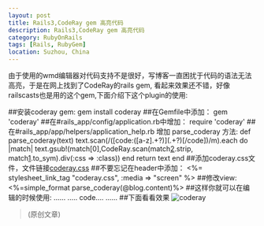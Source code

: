 ```yaml
---
layout: post
title: Rails3,CodeRay gem 高亮代码
description: Rails3,CodeRay gem 高亮代码
category: RubyOnRails
tags: [Rails, RubyGem]
location: Suzhou, China
---
```

由于使用的wmd编辑器对代码支持不是很好，写博客一直困扰于代码的语法无法高亮，于是在网上找到了CodeRay的rails gem, 看起来效果还不错，好像railscasts也是用的这个gem,下面介绍下这个plugin的使用:

##安装coderay gem:
    gem install coderay
##在Gemfile中添加：
    gem 'coderay'
##在#rails_app/config/application.rb中增加：
    require 'coderay'
##在#rails_app/app/helpers/application_help.rb 增加 parse_coderay 方法:
    def parse_coderay(text)
      text.scan(/(\[code\:([a-z].+?)\](.+?)\[\/code\])/m).each do |match|
        text.gsub!(match[0],CodeRay.scan(match[2].strip, match[1].to_sym).div(:css => :class))
      end
      return text
    end
##添加coderay.css文件，文件链接[coderay.css][1]
##不要忘记在header中添加：
    <%= stylesheet_link_tag "coderay.css", :media => "screen" %>
##修改view:
    <%=simple_format parse_coderay(@blog.content)%>
##这样你就可以在编辑的时候使用:
    ......
    ..... code....
    ......
##下面看看效果
![coderay][2]

> (原创文章)


  [1]: https://github.com/tim-tang/everyday/blob/master/public/stylesheets/coderay.css "coderay"
  [2]: http://cms.everyday-cn.com/system/pictures/941/large_code_ray.png?1319766033 "coderay"
